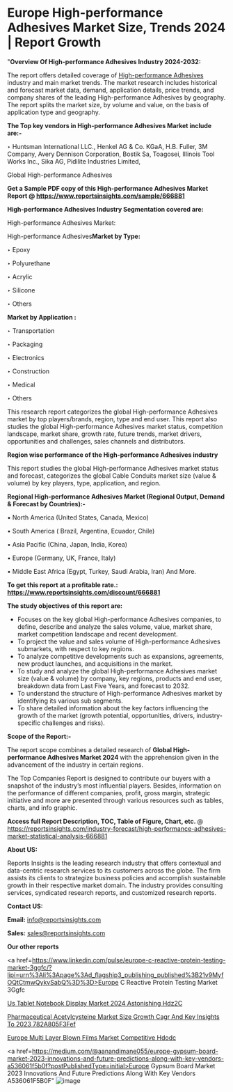 # Europe High-performance Adhesives Market Size, Trends 2024 | Report Growth

"<strong>Overview Of High-performance Adhesives Industry 2024-2032:</strong>

The report offers detailed coverage of <a href=https://www.reportsinsights.com/sample/666881>High-performance Adhesives</a> industry and main market trends. The market research includes historical and forecast market data, demand, application details, price trends, and company shares of the leading High-performance Adhesives by geography. The report splits the market size, by volume and value, on the basis of application type and geography.

<strong>The Top key vendors in High-performance Adhesives Market include are:- </strong>

‣ Huntsman International LLC., Henkel AG & Co. KGaA, H.B. Fuller, 3M Company, Avery Dennison Corporation, Bostik Sa, Toagosei, Illinois Tool Works Inc., Sika AG, Pidilite Industries Limited,

Global High-performance Adhesives

<strong>Get a Sample PDF copy of this High-performance Adhesives Market Report </strong><strong>@ <a href=https://www.reportsinsights.com/sample/666881 style=color:#0000ff;>https://www.reportsinsights.com/sample/666881</a> </strong>

<strong>High-performance Adhesives Industry Segmentation covered are:</strong>

High-performance Adhesives Market: 

High-performance Adhesives<strong>Market by Type:</strong>

‣ Epoxy

‣ Polyurethane

‣ Acrylic

‣ Silicone

‣ Others

<strong>Market by Application :</strong>

‣ Transportation

‣ Packaging

‣ Electronics

‣ Construction

‣ Medical

‣ Others

This research report categorizes the global High-performance Adhesives market by top players/brands, region, type and end user. This report also studies the global High-performance Adhesives market status, competition landscape, market share, growth rate, future trends, market drivers, opportunities and challenges, sales channels and distributors.

<strong>Region wise performance of the High-performance Adhesives industry</strong><strong> </strong>

This report studies the global High-performance Adhesives market status and forecast, categorizes the global Cable Conduits market size (value &amp; volume) by key players, type, application, and region. 

<strong>Regional High-performance Adhesives Market (Regional Output, Demand &amp; Forecast by Countries):-</strong>

• North America (United States, Canada, Mexico)

• South America ( Brazil, Argentina, Ecuador, Chile)

• Asia Pacific (China, Japan, India, Korea)

• Europe (Germany, UK, France, Italy)

• Middle East Africa (Egypt, Turkey, Saudi Arabia, Iran) And More.

<strong>To get this report at a profitable rate.: <a href=https://www.reportsinsights.com/discount/666881 style=color:#0000ff;>https://www.reportsinsights.com/discount/666881</a></strong>

<strong>The study objectives of this report are:</strong>
<ul>
  <li>Focuses on the key global High-performance Adhesives companies, to define, describe and analyze the sales volume, value, market share, market competition landscape and recent development.</li>
  <li>To project the value and sales volume of High-performance Adhesives submarkets, with respect to key regions.</li>
  <li>To analyze competitive developments such as expansions, agreements, new product launches, and acquisitions in the market.</li>
  <li>To study and analyze the global High-performance Adhesives market size (value &amp; volume) by company, key regions, products and end user, breakdown data from Last Five Years, and forecast to 2032.</li>
  <li>To understand the structure of High-performance Adhesives market by identifying its various sub segments.</li>
  <li>To share detailed information about the key factors influencing the growth of the market (growth potential, opportunities, drivers, industry-specific challenges and risks).</li>
</ul>
<strong>Scope of the Report:-</strong><strong> </strong>

The report scope combines a detailed research of <strong>Global High-performance Adhesives Market 2024 </strong>with the apprehension given in the advancement of the industry in certain regions.

The Top Companies Report is designed to contribute our buyers with a snapshot of the industry’s most influential players. Besides, information on the performance of different companies, profit, gross margin, strategic initiative and more are presented through various resources such as tables, charts, and info graphic.

<strong>Access full Report Description, TOC, Table of Figure, Chart, etc. </strong>@   <a href=https://reportsinsights.com/industry-forecast/high-performance-adhesives-market-statistical-analysis-666881 style=color:#0000ff;>https://reportsinsights.com/industry-forecast/high-performance-adhesives-market-statistical-analysis-666881</a>

<strong>About US:</strong>

Reports Insights is the leading research industry that offers contextual and data-centric research services to its customers across the globe. The firm assists its clients to strategize business policies and accomplish sustainable growth in their respective market domain. The industry provides consulting services, syndicated research reports, and customized research reports.

<strong>Contact US:</strong>

<p class=""""><b>Email:</b> <a href=mailto:info@reportsinsights.com>info@reportsinsights.com</a></p>
<p class=""""><b>Sales:</b> <a href=mailto:sales@reportsinsights.com>sales@reportsinsights.com</a></p>

<strong>Our other reports</strong>

<a href=https://www.linkedin.com/pulse/europe-c-reactive-protein-testing-market-3ggfc/?lipi=urn%3Ali%3Apage%3Ad_flagship3_publishing_published%3B21v9MyfOQtCtmwQykvSabQ%3D%3D>Europe C Reactive Protein Testing Market 3Ggfc</a>

<a href=https://www.linkedin.com/pulse/us-tablet-notebook-display-market-2024-astonishing-hdz2c/>Us Tablet Notebook Display Market 2024 Astonishing Hdz2C</a>

<a href=https://medium.com/@aaradhyashinde84758/pharmaceutical-acetylcysteine-market-size-growth-cagr-and-key-insights-to-2023-782a805f3fef>Pharmaceutical Acetylcysteine Market Size Growth Cagr And Key Insights To 2023 782A805F3Fef</a>

<a href=https://www.linkedin.com/pulse/europe-multi-layer-blown-films-market-competitive-hdodc/>Europe Multi Layer Blown Films Market Competitive Hdodc</a>

<a href=https://medium.com/@aanandimane055/europe-gypsum-board-market-2023-innovations-and-future-predictions-along-with-key-vendors-a536061f5b0f?postPublishedType=initial>Europe Gypsum Board Market 2023 Innovations And Future Predictions Along With Key Vendors A536061F5B0F</a>"
![image](https://github.com/Jaayaachit/RIResearch/assets/158452289/9b63e3b5-4882-4d6c-8edf-62eccdeb4d25)
